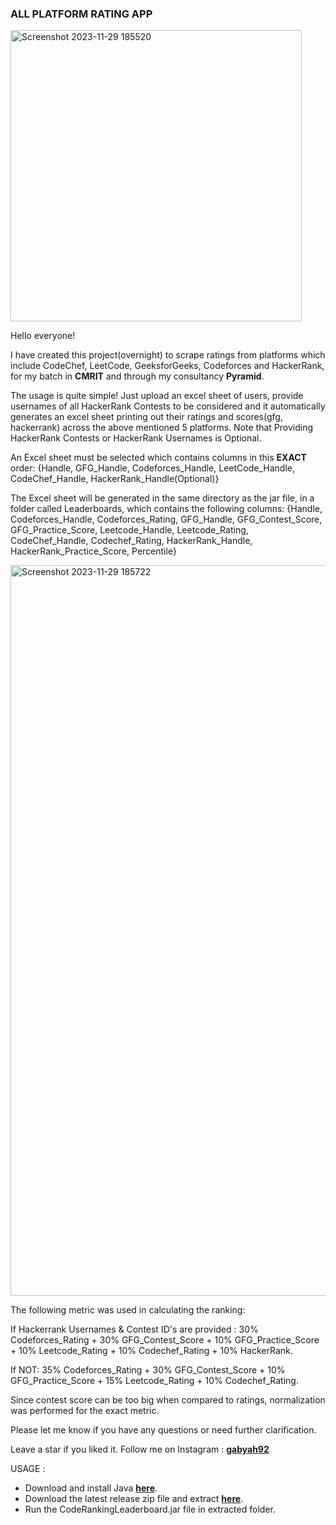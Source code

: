 ### ALL PLATFORM RATING APP

<img width="466" alt="Screenshot 2023-11-29 185520" src="https://github.com/gabyah92/CodeRankingLeaderboard/assets/22296232/51a4d877-a8e4-48f1-8243-fac7484f8681">

Hello everyone!

I have created this project(overnight) to scrape ratings from platforms which include CodeChef, LeetCode, GeeksforGeeks, Codeforces and HackerRank, for my batch in **CMRIT** and through my consultancy **Pyramid**.

The usage is quite simple! Just upload an excel sheet of users, provide usernames of all HackerRank Contests to be considered and it automatically generates an excel sheet printing out their ratings and scores(gfg, hackerrank) across the above mentioned 5 platforms. Note that Providing HackerRank Contests or HackerRank Usernames is Optional.

An Excel sheet must be selected which contains columns in this **EXACT** order: {Handle, GFG_Handle, Codeforces_Handle, LeetCode_Handle, CodeChef_Handle, HackerRank_Handle(Optional)}

The Excel sheet will be generated in the same directory as the jar file, in a folder called Leaderboards, which contains the following columns: {Handle, Codeforces_Handle, Codeforces_Rating, GFG_Handle, GFG_Contest_Score, GFG_Practice_Score, Leetcode_Handle, Leetcode_Rating, CodeChef_Handle, Codechef_Rating, HackerRank_Handle, HackerRank_Practice_Score, Percentile}

<img width="1169" alt="Screenshot 2023-11-29 185722" src="https://github.com/gabyah92/CodeRankingLeaderboard/assets/22296232/f1ab1f55-3406-4ff7-8793-a53e2ae79524">

The following metric was used in calculating the ranking: 

If Hackerrank Usernames & Contest ID's are provided :
30% Codeforces_Rating + 30% GFG_Contest_Score + 10% GFG_Practice_Score + 10% Leetcode_Rating + 10% Codechef_Rating + 10% HackerRank. 

If NOT:
35% Codeforces_Rating + 30% GFG_Contest_Score + 10% GFG_Practice_Score + 15% Leetcode_Rating + 10% Codechef_Rating. 

Since contest score can be too big when compared to ratings, normalization was performed for the exact metric.

Please let me know if you have any questions or need further clarification.

Leave a star if you liked it. Follow me on Instagram : **[gabyah92](instagram.com/gabyah92)**

USAGE : 
- Download and install Java **[here](https://www.oracle.com/java/technologies/downloads/#jdk21-windows)**.
- Download the latest release zip file and extract **[here](https://github.com/gabyah92/CodeRankingLeaderboard/releases)**. 
- Run the CodeRankingLeaderboard.jar file in extracted folder.
